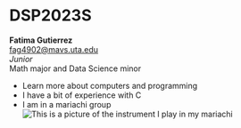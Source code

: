# DSP2023S
**Fatima Gutierrez**  
fag4902@mavs.uta.edu  
*Junior*  
Math major and Data Science minor  
+ Learn more about computers and programming 
+ I have a bit of experience with C  
+ I am in a mariachi group  
![This is a picture of the instrument I play in my mariachi](https://cdn.shopify.com/s/files/1/0182/0563/products/MaestroVNTop_682x1800_7159c927-5752-43e0-9c2e-a19df87bf18b_800x.JPG?v=1621442263)

